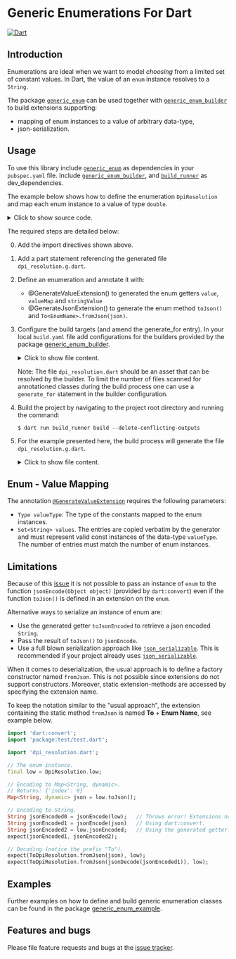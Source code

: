 # Generic Enumerations For Dart
[![Dart](https://github.com/simphotonics/generic_enum/actions/workflows/dart.yml/badge.svg)](https://github.com/simphotonics/generic_enum/actions/workflows/dart.yml)



## Introduction

Enumerations are ideal when we want to model *choosing* from a limited set of constant values.
In Dart, the value of an `enum` instance resolves to a `String`.

The package [`generic_enum`][generic_enum] can be used together with
[`generic_enum_builder`][generic_enum_builder] to build extensions
supporting:
* mapping of enum instances to a value of arbitrary data-type,
* json-serialization.


## Usage

To use this library include [`generic_enum`][generic_enum] as
dependencies in your `pubspec.yaml` file.
Include [`generic_enum_builder`][generic_enum_builder],
and [`build_runner`][build_runner] as dev_dependencies.

The example below shows how to define the enumeration `DpiResolution`
and map each enum instance to a value of type `double`.
<details> <summary> Click to show source code. </summary>

```Dart
 import 'package:generic_enum/generic_enum.dart';
 // 0. Import package exception_templates.
 import 'package:exception_templates/exception_templates.dart';

 // 1. Add a part statement pointing to the generated file.
 part 'dpi_resolution.g.dart';

 // 2. Define an enumeration
 //    and annotate it with @GenerateJsonExtension().
 @GenerateValueExtension(
   valueType: double,
   values: const {'90.0', '300.0', '600.0'},
 )
 @GenerateJsonExtension()
 enum DpiResolution { low , medium, high }

```
</details>

The required steps are detailed below:

0. Add the import directives shown above.
1. Add a part statement referencing the generated file `dpi_resolution.g.dart`.
2. Define an enumeration and annotate it with:
   * @GenerateValueExtension() to generated the enum getters `value`, `valueMap` and `stringValue`
   * @GenerateJsonExtension()  to generate the enum method `toJson()` and `To<EnumName>.fromJson(json)`.
3. Configure the build targets (and amend the generate_for entry).
   In your local `build.yaml` file add configurations for the builders
   provided by the package [generic_enum_builder].

   <details>  <summary> Click to show file content. </summary>

    ```sh
      targets:
        $default:
          builders:
            # Configure the builder `pkg_name|builder_name`
            generic_enum_builder|extension_builder:
              # Only run this builder on the specified input.
              enabled: true
              generate_for:
                - lib/*.dart

    ```
   </details>

   Note: The file `dpi_resolution.dart` should be an asset that can be resolved by the builder.
   To limit the number of files scanned for annotationed classes during
   the build process one can use a `generate_for` statement in the builder configuration.

4. Build the project by navigating to the project root directory and running the command:
   ```Console
   $ dart run build_runner build --delete-conflicting-outputs
   ```
5. For the example presented here, the build process will generate the file `dpi_resolution.g.dart`.
    <details>  <summary> Click to show file content. </summary>

    ```Dart
     // GENERATED CODE - DO NOT MODIFY BY HAND

     part of 'dpi_resolution.dart';

     // **************************************************************************
     // ValueGenerator
     // **************************************************************************

     /// Extension on `DpiResolution` providing value-getters.
     extension DpiResolutionValue on DpiResolution {
       /// Returns a map of type `Map<double, DpiResolution>` mapping
       /// each declared enum value to an instance of `DpiResolution`.
       double get value => const <DpiResolution, double>{
             DpiResolution.low: 90.0,
             DpiResolution.medium: 300.0,
             DpiResolution.high: 600.0,
           }[this]!;

       /// Returns the String identifier of an instance of `DpiResolution`.
       String get stringValue => const <DpiResolution, String>{
             DpiResolution.low: 'low',
             DpiResolution.medium: 'medium',
             DpiResolution.high: 'high',
           }[this]!;

       /// Returns a mapping of instance name to enum instance.
       Map<String, DpiResolution> get valueMap => const <String, DpiResolution>{
             'low': DpiResolution.low,
             'medium': DpiResolution.medium,
             'high': DpiResolution.high,
           };
     }

     // **************************************************************************
     // JsonGenerator
     // **************************************************************************

     /// Extension providing the functions `fromJson()`, `toJson()`,
     /// and the getter `jsonEncoded`.
     extension ToDpiResolution on DpiResolution {
       /// Converts [json] to an instance of `DpiResolution`.
       static DpiResolution fromJson(Map<String, dynamic> json) {
         final index = (json['index']) as int?;
         if (index == null) {
           throw ErrorOf<DpiResolution>(
               message: 'Error deserializing json to DpiResolution.',
               invalidState: 'json[index] returned null.',
               expectedState: 'A map entry: {index: int value}.');
         }
         if (index >= 0 && index < DpiResolution.values.length) {
           return DpiResolution.values[index];
         } else {
           throw ErrorOf<DpiResolution>(
               message: 'Function fromJson could not find '
                   'an instance of type DpiResolution.',
               invalidState: 'DpiResolution.values[$index] out of bounds.');
         }
       }

       /// Converts `this` to a map `Map<String, dynamic>`.
       Map<String, dynamic> toJson() =>
           {'index': DpiResolution.values.indexOf(this)};

       /// Converts `this` to a json encoded `String`.
       String get jsonEncoded => '{"index":${DpiResolution.values.indexOf(this)}}';
     }
    ```
     </details>

## Enum - Value Mapping

The annotation [`@GenerateValueExtension`][GenerateValueExtension] requires the following parameters:
* `Type valueType`: The type of the constants mapped to the enum instances.
* `Set<String> values`. The entries are copied verbatim
by the generator and must represent valid const instances of the data-type `valueType`. The number of
entries must match the number of enum instances.


## Limitations

Because of this [issue][issue] it is not possible to pass an instance of `enum`
to the function `jsonEncode(Object object)` (provided by `dart:convert`)
even if the function `toJson()` is defined in an extension on the `enum`.

Alternative ways to serialize an instance of enum are:
* Use the generated getter `toJsonEncoded` to retrieve a json encoded `String`.
* Pass the result of `toJson()` to `jsonEncode`.
* Use a full blown serialization approach like [`json_serializable`][json_serializable].
This is recommended if your project already uses [`json_serializable`][json_serializable].

When it comes to deserialization, the usual approach is to define a factory constructor named `fromJson`.
This is not possible since extensions do not support constructors. Moreover, static extension-methods
are accessed by specifying the extension name.

To keep the notation similar to the "usual approach", the extension containing the static method `fromJson`
is named **To** + **Enum Name**, see example below.
```Dart
import 'dart:convert';
import 'package:test/test.dart';

import 'dpi_resolution.dart';

// The enum instance.
final low = DpiResolution.low;

// Encoding to Map<String, dynamic>.
// Returns: {'index': 0}
Map<String, dynamic> json = low.toJson();

// Encoding to String.
String jsonEncoded0 = jsonEncode(low);   // Throws error! Extensions not available for dynamic types.
String jsonEncoded1 = jsonEncode(json)   // Using dart:convert.
String jsonEncoded2 = low.jsonEncoded;   // Using the generated getter.
expect(jsonEncoded1, jsonEncoded2);

// Decoding (notice the prefix "To").
expect(ToDpiResolution.fromJson(json), low);
expect(ToDpiResolution.fromJson(jsonDecode(jsonEncoded1)), low);
```


## Examples

Further examples on how to define and build generic enumeration classes can be found in the package [generic_enum_example].


## Features and bugs

Please file feature requests and bugs at the [issue tracker].

[issue tracker]: https://github.com/simphotonics/generic_enum/issues

[analyzer]: https://pub.dev/packages/analyzer

[build_runner]: https://pub.dev/packages/build_runner

[extension-methods]: https://dart.dev/guides/language/extension-methods

[GenerateValueExtension]: https://pub.dev/documentation/generic_enum/latest/generic_enum/GenerateValueExtension-class.html

[generic_enum]: https://pub.dev/packages/generic_enum

[generic_enum_annotation]: https://pub.dev/packages/generic_enum_annotation

[generic_enum_example]: https://github.com/simphotonics/generic_enum/tree/main/generic_enum_example

[generic_enum_builder]: https://pub.dev/packages/generic_enum_builder

[json_serializable]: https://pub.dev/packages/json_serializable

[source_gen]: https://pub.dev/packages/source_gen

[issue]: https://github.com/dart-lang/sdk/issues/42742

[issue comment]: https://github.com/dart-lang/language/issues/158#issuecomment-603967738
